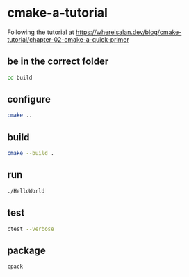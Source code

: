 # cmake-a-tutorial
Following the tutorial at https://whereisalan.dev/blog/cmake-tutorial/chapter-02-cmake-a-quick-primer

## be in the correct folder

```bash
cd build
```

## configure

```bash
cmake ..
```

## build

```bash
cmake --build .
```

## run

```bash
./HelloWorld
```

## test

```bash
ctest --verbose
```

## package

```bash
cpack
```
